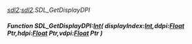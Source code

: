 _[sdl2](../../modules/sdl2/sdl2-module.md):[sdl2](../../modules/sdl2/sdl2-module.md).SDL\_GetDisplayDPI_
##### Function SDL\_GetDisplayDPI:[Int](../../modules/wonkey/wonkey-types-int.md)( displayIndex:[Int](../../modules/wonkey/wonkey-types-int.md),ddpi:[Float](../../modules/wonkey/wonkey-types-float.md) Ptr,hdpi:[Float](../../modules/wonkey/wonkey-types-float.md) Ptr,vdpi:[Float](../../modules/wonkey/wonkey-types-float.md) Ptr )
